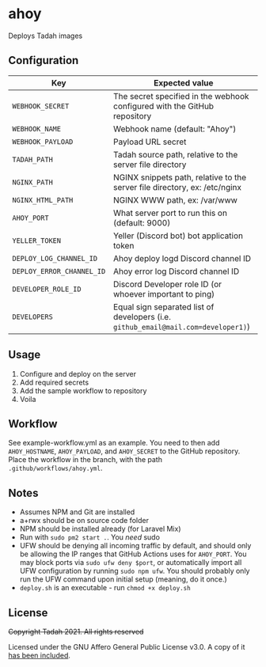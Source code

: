 # ahoy
Deploys Tadah images

## Configuration
| Key                       | Expected value                                                                                          |
| ------------------------- | ------------------------------------------------------------------------------------------------------- |
| `WEBHOOK_SECRET`          | The secret specified in the webhook configured with the GitHub repository                               |
| `WEBHOOK_NAME`            | Webhook name (default: "Ahoy")                                                                          |
| `WEBHOOK_PAYLOAD`         | Payload URL secret                                                                                      |
| `TADAH_PATH`              | Tadah source path, relative to the server file directory                                                |
| `NGINX_PATH`              | NGINX snippets path, relative to the server file directory, ex: /etc/nginx                              |
| `NGINX_HTML_PATH`         | NGINX WWW path, ex: /var/www                                                                            |
| `AHOY_PORT`               | What server port to run this on (default: 9000)                                                         |
| `YELLER_TOKEN`            | Yeller (Discord bot) bot application token                                                              |
| `DEPLOY_LOG_CHANNEL_ID`   | Ahoy deploy logd Discord channel ID                                                                     |
| `DEPLOY_ERROR_CHANNEL_ID` | Ahoy error log Discord channel ID                                                                       |
| `DEVELOPER_ROLE_ID`       | Discord Developer role ID (or whoever important to ping)                                                |
| `DEVELOPERS`              | Equal sign separated list of developers (i.e. `github_email@mail.com=developer1)`)                      |

## Usage
1. Configure and deploy on the server
2. Add required secrets
3. Add the sample workflow to repository
4. Voila

## Workflow
See example-workflow.yml as an example. You need to then add `AHOY_HOSTNAME`, `AHOY_PAYLOAD`, and `AHOY_SECRET` to the GitHub repository. Place the workflow in the branch, with the path `.github/workflows/ahoy.yml`.

## Notes
- Assumes NPM and Git are installed
- a+rwx should be on source code folder
- NPM should be installed already (for Laravel Mix)
- Run with `sudo pm2 start .`. You *need* sudo
- UFW should be denying all incoming traffic by default, and should only be allowing the IP ranges that GitHub Actions uses for `AHOY_PORT`. You may block ports via `sudo ufw deny $port`, or automatically import all UFW configuration by running `sudo npm ufw`. You should probably only run the UFW command upon initial setup (meaning, do it once.)
- `deploy.sh` is an executable - run `chmod +x deploy.sh`

## License
~~Copyright Tadah 2021. All rights reserved~~

Licensed under the GNU Affero General Public License v3.0. A copy of it [has been included](https://github.com/tadah-foss/ahoy/blob/trunk/LICENSE).